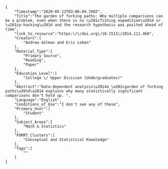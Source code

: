 
    {
        "Timestamp":"2020-05-23T03:06:04.290Z",
        "Title":"The garden of forking paths: Why multiple comparisons can be a problem, even when there is no \u201cfishing expedition\u201d or \u201cp-hacking\u201d and the research hypothesis was posited ahead of time",
        "link_to_resource":"https:\/\/doi.org\/10.1511\/2014.111.460",
        "Creators":[
            "Andrew Gelman and Eric Loken"
        ],
        "Material_Type":[
            "Primary Source",
            "Reading",
            "Paper"
        ],
        "Education_Level":[
            "College \/ Upper Division (Undergraduates)"
        ],
        "Abstract":"Data-dependent analysis\u2014a \u201cgarden of forking paths\u201d\u2014 explains why many statistically significant comparisons don't hold up. ",
        "Language":"English",
        "Conditions_of_Use":"I don't see any of these",
        "Primary_User":[
            "Student"
        ],
        "Subject_Areas":[
            "Math & Statistics"
        ],
        "FORRT_Clusters":[
            "Conceptual and Statistical Knowledge"
        ],
        "Tags":[
            ""
        ]
    }

